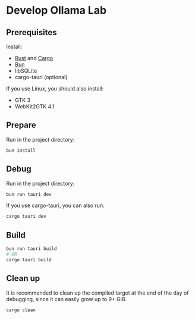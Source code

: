 # Develop Ollama Lab

## Prerequisites

Install:

- [Rust](https://rust-lang.org) and [Cargo](https://crates.io/)
- [Bun](https://bun.sh)
- libSQLite
- cargo-tauri (optional)

If you use Linux, you should also install:

- GTK 3
- WebKit2GTK 4.1

## Prepare

Run in the project directory:

```bash
bun install
```

## Debug

Run in the project directory:

```bash
bun run tauri dev
```

If you use cargo-tauri, you can also run:

```bash
cargo tauri dev
```

## Build

```bash
bun run tauri build
# OR
cargo tauri build
```

## Clean up

It is recommended to clean up the compiled target at the end of the day of debugging, since it can easily grow up to 9+ GiB.

```bash
cargo clean
```
